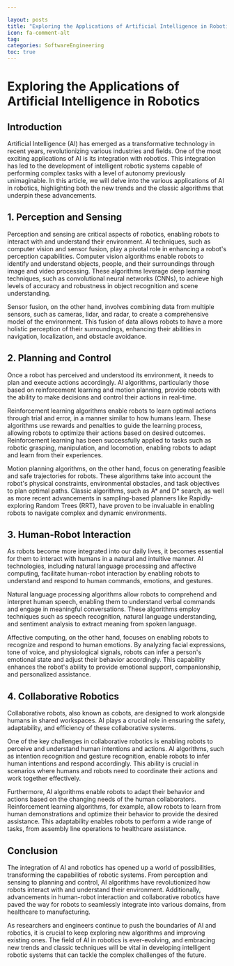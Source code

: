 ```yaml
---

layout: posts
title: "Exploring the Applications of Artificial Intelligence in Robotics"
icon: fa-comment-alt
tag:      
categories: SoftwareEngineering
toc: true
---
```




# Exploring the Applications of Artificial Intelligence in Robotics

## Introduction

Artificial Intelligence (AI) has emerged as a transformative technology in recent years, revolutionizing various industries and fields. One of the most exciting applications of AI is its integration with robotics. This integration has led to the development of intelligent robotic systems capable of performing complex tasks with a level of autonomy previously unimaginable. In this article, we will delve into the various applications of AI in robotics, highlighting both the new trends and the classic algorithms that underpin these advancements.

## 1. Perception and Sensing

Perception and sensing are critical aspects of robotics, enabling robots to interact with and understand their environment. AI techniques, such as computer vision and sensor fusion, play a pivotal role in enhancing a robot's perception capabilities. Computer vision algorithms enable robots to identify and understand objects, people, and their surroundings through image and video processing. These algorithms leverage deep learning techniques, such as convolutional neural networks (CNNs), to achieve high levels of accuracy and robustness in object recognition and scene understanding.

Sensor fusion, on the other hand, involves combining data from multiple sensors, such as cameras, lidar, and radar, to create a comprehensive model of the environment. This fusion of data allows robots to have a more holistic perception of their surroundings, enhancing their abilities in navigation, localization, and obstacle avoidance.

## 2. Planning and Control

Once a robot has perceived and understood its environment, it needs to plan and execute actions accordingly. AI algorithms, particularly those based on reinforcement learning and motion planning, provide robots with the ability to make decisions and control their actions in real-time.

Reinforcement learning algorithms enable robots to learn optimal actions through trial and error, in a manner similar to how humans learn. These algorithms use rewards and penalties to guide the learning process, allowing robots to optimize their actions based on desired outcomes. Reinforcement learning has been successfully applied to tasks such as robotic grasping, manipulation, and locomotion, enabling robots to adapt and learn from their experiences.

Motion planning algorithms, on the other hand, focus on generating feasible and safe trajectories for robots. These algorithms take into account the robot's physical constraints, environmental obstacles, and task objectives to plan optimal paths. Classic algorithms, such as A* and D* search, as well as more recent advancements in sampling-based planners like Rapidly-exploring Random Trees (RRT), have proven to be invaluable in enabling robots to navigate complex and dynamic environments.

## 3. Human-Robot Interaction

As robots become more integrated into our daily lives, it becomes essential for them to interact with humans in a natural and intuitive manner. AI technologies, including natural language processing and affective computing, facilitate human-robot interaction by enabling robots to understand and respond to human commands, emotions, and gestures.

Natural language processing algorithms allow robots to comprehend and interpret human speech, enabling them to understand verbal commands and engage in meaningful conversations. These algorithms employ techniques such as speech recognition, natural language understanding, and sentiment analysis to extract meaning from spoken language.

Affective computing, on the other hand, focuses on enabling robots to recognize and respond to human emotions. By analyzing facial expressions, tone of voice, and physiological signals, robots can infer a person's emotional state and adjust their behavior accordingly. This capability enhances the robot's ability to provide emotional support, companionship, and personalized assistance.

## 4. Collaborative Robotics

Collaborative robots, also known as cobots, are designed to work alongside humans in shared workspaces. AI plays a crucial role in ensuring the safety, adaptability, and efficiency of these collaborative systems.

One of the key challenges in collaborative robotics is enabling robots to perceive and understand human intentions and actions. AI algorithms, such as intention recognition and gesture recognition, enable robots to infer human intentions and respond accordingly. This ability is crucial in scenarios where humans and robots need to coordinate their actions and work together effectively.

Furthermore, AI algorithms enable robots to adapt their behavior and actions based on the changing needs of the human collaborators. Reinforcement learning algorithms, for example, allow robots to learn from human demonstrations and optimize their behavior to provide the desired assistance. This adaptability enables robots to perform a wide range of tasks, from assembly line operations to healthcare assistance.

## Conclusion

The integration of AI and robotics has opened up a world of possibilities, transforming the capabilities of robotic systems. From perception and sensing to planning and control, AI algorithms have revolutionized how robots interact with and understand their environment. Additionally, advancements in human-robot interaction and collaborative robotics have paved the way for robots to seamlessly integrate into various domains, from healthcare to manufacturing.

As researchers and engineers continue to push the boundaries of AI and robotics, it is crucial to keep exploring new algorithms and improving existing ones. The field of AI in robotics is ever-evolving, and embracing new trends and classic techniques will be vital in developing intelligent robotic systems that can tackle the complex challenges of the future.